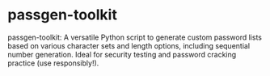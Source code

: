 # passgen-toolkit
passgen-toolkit: A versatile Python script to generate custom password lists based on various character sets and length options, including sequential number generation. Ideal for security testing and password cracking practice (use responsibly!).

